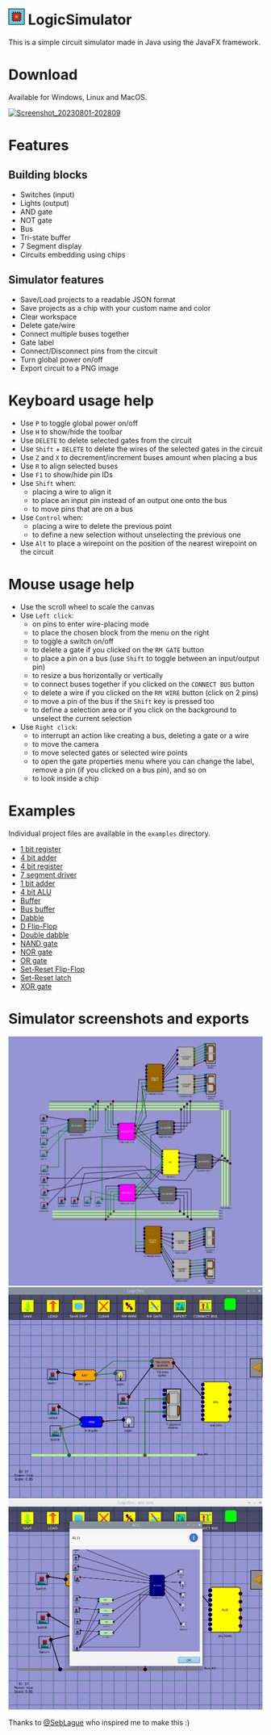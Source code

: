 # ![icon](icon.png) LogicSimulator
This is a simple circuit simulator made in Java using the JavaFX framework.

# Download
Available for Windows, Linux and MacOS.  

[![Screenshot_20230801-202809](https://github.com/OrangoMango/LogicSimulator/assets/61402409/6ad3fe71-0436-404d-b642-3cef2cb989af)](https://orangomango.itch.io/logicsimulator)

# Features
## Building blocks
* Switches (input)
* Lights (output)
* AND gate
* NOT gate
* Bus
* Tri-state buffer
* 7 Segment display
* Circuits embedding using chips
## Simulator features
* Save/Load projects to a readable JSON format
* Save projects as a chip with your custom name and color
* Clear workspace
* Delete gate/wire
* Connect multiple buses together
* Gate label
* Connect/Disconnect pins from the circuit
* Turn global power on/off
* Export circuit to a PNG image

# Keyboard usage help
* Use `P` to toggle global power on/off
* Use `H` to show/hide the toolbar
* Use `DELETE` to delete selected gates from the circuit
* Use `Shift` + `DELETE` to delete the wires of the selected gates in the circuit
* Use `Z` and `X` to decrement/increment buses amount when placing a bus
* Use `R` to align selected buses
* Use `F1` to show/hide pin IDs
* Use `Shift` when:
	* placing a wire to align it
	* to place an input pin instead of an output one onto the bus
	* to move pins that are on a bus
* Use `Control` when:
	* placing a wire to delete the previous point
	* to define a new selection without unselecting the previous one
* Use `Alt` to place a wirepoint on the position of the nearest wirepoint on the circuit

# Mouse usage help
* Use the scroll wheel to scale the canvas
* Use `Left click`:
	* on pins to enter wire-placing mode
	* to place the chosen block from the menu on the right
	* to toggle a switch on/off
	* to delete a gate if you clicked on the `RM GATE` button
	* to place a pin on a bus (use `Shift` to toggle between an input/output pin)
	* to resize a bus horizontally or vertically
	* to connect buses together if you clicked on the `CONNECT BUS` button
	* to delete a wire if you clicked on the `RM WIRE` button (click on 2 pins)
	* to move a pin of the bus if the `Shift` key is pressed too
	* to define a selection area or if you click on the background to unselect the current selection
* Use `Right click`:
	* to interrupt an action like creating a bus, deleting a gate or a wire
	* to move the camera
	* to move selected gates or selected wire points
	* to open the gate properties menu where you can change the label, remove a pin (if you clicked on a bus pin), and so on
	* to look inside a chip

# Examples
Individual project files are available in the `examples` directory.
* [1 bit register](https://github.com/OrangoMango/LogicSimulator/raw/main/examples/1bitRegister.png)
* [4 bit adder](https://github.com/OrangoMango/LogicSimulator/raw/main/examples/4bAdder.png)
* [4 bit register](https://github.com/OrangoMango/LogicSimulator/raw/main/examples/4bRegister.png)
* [7 segment driver](https://github.com/OrangoMango/LogicSimulator/raw/main/examples/7sDriver.png)
* [1 bit adder](https://github.com/OrangoMango/LogicSimulator/raw/main/examples/adder.png)
* [4 bit ALU](https://github.com/OrangoMango/LogicSimulator/raw/main/examples/alu.png)
* [Buffer](https://github.com/OrangoMango/LogicSimulator/raw/main/examples/buffer.png)
* [Bus buffer](https://github.com/OrangoMango/LogicSimulator/raw/main/examples/busBuffer.png)
* [Dabble](https://github.com/OrangoMango/LogicSimulator/raw/main/examples/dabble.png)
* [D Flip-Flop](https://github.com/OrangoMango/LogicSimulator/raw/main/examples/dFlipFlop.png)
* [Double dabble](https://github.com/OrangoMango/LogicSimulator/raw/main/examples/doubleDabble.png)
* [NAND gate](https://github.com/OrangoMango/LogicSimulator/raw/main/examples/nand.png)
* [NOR gate](https://github.com/OrangoMango/LogicSimulator/raw/main/examples/nor.png)
* [OR gate](https://github.com/OrangoMango/LogicSimulator/raw/main/examples/or.png)
* [Set-Reset Flip-Flop](https://github.com/OrangoMango/LogicSimulator/raw/main/examples/srFlipFlop.png)
* [Set-Reset latch](https://github.com/OrangoMango/LogicSimulator/raw/main/examples/srLatch.png)
* [XOR gate](https://github.com/OrangoMango/LogicSimulator/raw/main/examples/xor.png)

# Simulator screenshots and exports
![export](example.png)  
![sc1](sc1.png)  
![sc2](sc2.png)  

Thanks to [@SebLague](https://github.com/SebLague) who inspired me to make this :)
